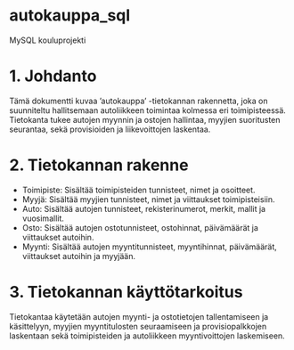 # autokauppa_sql
MySQL kouluprojekti
# 1.	Johdanto

Tämä dokumentti kuvaa ’autokauppa’ -tietokannan rakennetta, joka on suunniteltu hallitsemaan autoliikkeen toimintaa kolmessa eri toimipisteessä. Tietokanta tukee autojen myynnin ja ostojen hallintaa, myyjien suoritusten seurantaa, sekä provisioiden ja liikevoittojen laskentaa.

# 2.	Tietokannan rakenne

- Toimipiste: Sisältää toimipisteiden tunnisteet, nimet ja osoitteet.
- Myyjä: Sisältää myyjien tunnisteet, nimet ja viittaukset toimipisteisiin.
- Auto: Sisältää autojen tunnisteet, rekisterinumerot, merkit, mallit ja vuosimallit.
- Osto: Sisältää autojen ostotunnisteet, ostohinnat, päivämäärät ja viittaukset autoihin.
- Myynti: Sisältää autojen myyntitunnisteet, myyntihinnat, päivämäärät, viittaukset autoihin ja myyjään.

# 3.	Tietokannan käyttötarkoitus

Tietokantaa käytetään autojen myynti- ja ostotietojen tallentamiseen ja käsittelyyn, myyjien myyntitulosten seuraamiseen ja provisiopalkkojen laskentaan sekä toimipisteiden ja autoliikkeen myyntivoittojen laskemiseen. 
